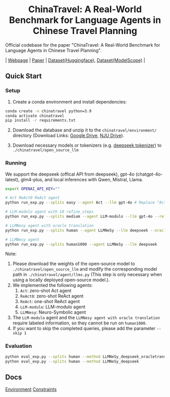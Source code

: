 <center>
  <h1>ChinaTravel: A Real-World Benchmark for Language Agents in Chinese Travel Planning
</h1>
</center>

Official codebase for the paper "ChinaTravel: A Real-World Benchmark for Language Agents in Chinese Travel Planning".

| [Webpage](https://www.lamda.nju.edu.cn/shaojj/chinatravel/) | [Paper](https://arxiv.org/abs/2412.13682) | [Dataset(Huggingface)](https://huggingface.co/datasets/LAMDA-NeSy/ChinaTravel), [Dataset(ModelScope)](https://www.modelscope.cn/datasets/Cbphcr/ChinaTravel) |

<!-- 
![Overview](images/overview.png) -->

## Quick Start

### Setup

1. Create a conda environment and install dependencies:

```bash
conda create -n chinatravel python=3.9  
conda activate chinatravel  
pip install -r requirements.txt  
```

2. Download the database and unzip it to the `chinatravel/environment/` directory (Download Links: [Google Drive](https://drive.google.com/drive/folders/1bJ7jA5cfExO_NKxKfi9qgcxEbkYeSdAU?usp=drive_link), [NJU Drive](https://box.nju.edu.cn/d/dd83e5a4a9e242ed8eb4/)).

3. Download necessary models or tokenizers (e.g. [deepseek tokenizer](https://cdn.deepseek.com/api-docs/deepseek_v3_tokenizer.zip)) to `./chinatravel/open_source_llm`



### Running

We support the deepseek (offical API from deepseek), gpt-4o (chatgpt-4o-latest), glm4-plus, and local inferences with Qwen, Mistral, Llama.

```bash
export OPENAI_API_KEY=""

# Act ReAct0 ReAct agent
python run_exp.py --splits easy --agent Act --llm gpt-4o # Replace "Act" with "ReAct0" or "ReAct" for other pure neural agents

# LLM-modulo agent with 10 refine_steps
python run_exp.py --splits medium --agent LLM-modulo --llm gpt-4o --refine_steps 10

# LLMNesy agent with oracle translation
python run_exp.py --splits human --agent LLMNeSy --llm deepseek --oracle_translation

# LLMNesy agent
python run_exp.py --splits human1000 --agent LLMNeSy --llm deepseek 
```

Note: 
1. Please download the weights of the open-source model to `./chinatravel/open_source_llm` and modify the corresponding model path in `./chinatravel/agent/llms.py` (This step is only necessary when using a locally deployed open-source model.).
2. We implemented the following agents:
   1. `Act`: zero-shot Act agent
   2. `ReAct0`: zero-shot ReAct agent
   3. `ReAct`: one-shot ReAct agent
   4. `LLM-modulo`: LLM-modulo agent
   5. `LLMNesy`: Neuro-Symbolic agent
3. The `LLM-modulo` agent and the `LLMNesy agent with oracle translation` require labeled information, so they cannot be run on `human1000`.
4. If you want to skip the completed queries, please add the parameter `--skip 1`
### Evaluation

```bash
python eval_exp.py --splits human --method LLMNeSy_deepseek_oracletranslation
python eval_exp.py --splits human --method LLMNeSy_deepseek
```

## Docs

[Environment](chinatravel/environment/readme.md)
[Constraints](chinatravel/symbol_verification/readme.md)
